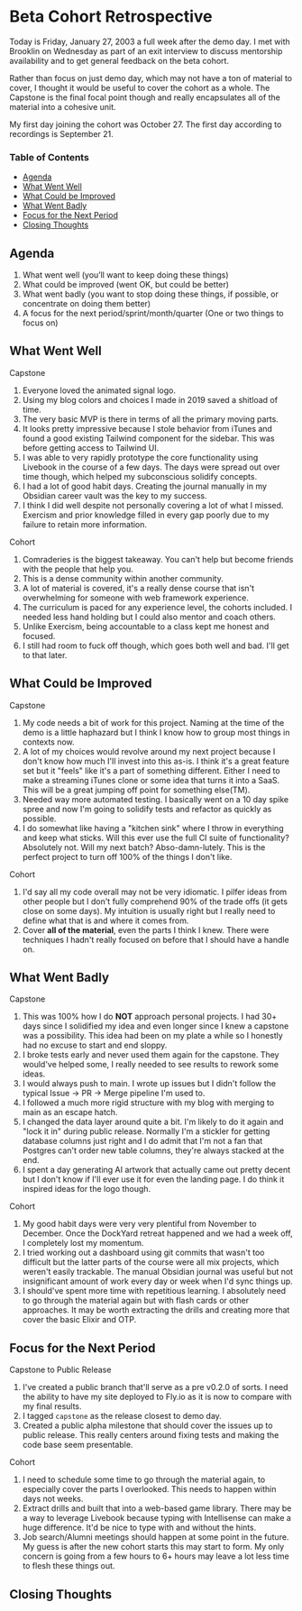 # Beta Cohort Retrospective

Today is Friday, January 27, 2003 a full week after the demo day. I met with Brooklin on Wednesday as part of an exit interview to discuss mentorship availability and to get general feedback on the beta cohort.

Rather than focus on just demo day, which may not have a ton of material to cover, I thought it would be useful to cover the cohort as a whole.
The Capstone is the final focal point though and really encapsulates all of the material into a cohesive unit.

My first day joining the cohort was October 27. The first day according to recordings is September 21.

### Table of Contents

* [Agenda](#agenda)
* [What Went Well](#what-went-well)
* [What Could be Improved](#what-could-be-improved)
* [What Went Badly](#what-went-badly)
* [Focus for the Next Period](#focus-for-the-next-period)
* [Closing Thoughts](#closing-thoughts)

## Agenda

1. What went well (you’ll want to keep doing these things)
2. What could be improved (went OK, but could be better)
3. What went badly (you want to stop doing these things, if possible, or concentrate on doing them better)
4. A focus for the next period/sprint/month/quarter (One or two things to focus on)

## What Went Well

Capstone

1. Everyone loved the animated signal logo.
2. Using my blog colors and choices I made in 2019 saved a shitload of time.
3. The very basic MVP is there in terms of all the primary moving parts.
4. It looks pretty impressive because I stole behavior from iTunes and found a good existing Tailwind component for the sidebar. This was before getting access to Tailwind UI.
5. I was able to very rapidly prototype the core functionality using Livebook in the course of a few days. The days were spread out over time though, which helped my subconscious solidify concepts.
6. I had a lot of good habit days. Creating the journal manually in my Obsidian career vault was the key to my success.
7. I think I did well despite not personally covering a lot of what I missed. Exercism and prior knowledge filled in every gap poorly due to my failure to retain more information.

Cohort

1. Comraderies is the biggest takeaway. You can't help but become friends with the people that help you.
2. This is a dense community within another community.
3. A lot of material is covered, it's a really dense course that isn't overwhelming for someone with web framework experience.
4. The curriculum is paced for any experience level, the cohorts included. I needed less hand holding but I could also mentor and coach others.
5. Unlike Exercism, being accountable to a class kept me honest and focused.
6. I still had room to fuck off though, which goes both well and bad. I'll get to that later.

## What Could be Improved

Capstone

1. My code needs a bit of work for this project. Naming at the time of the demo is a little haphazard but I think I know how to group most things in contexts now.
2. A lot of my choices would revolve around my next project because I don't know how much I'll invest into this as-is. I think it's a great feature set but it "feels" like it's a part of something different. Either I need to make a streaming iTunes clone or some idea that turns it into a SaaS. This will be a great jumping off point for something else(TM).
3. Needed way more automated testing. I basically went on a 10 day spike spree and now I'm going to solidify tests and refactor as quickly as possible.
4. I do somewhat like having a "kitchen sink" where I throw in everything and keep what sticks. Will this ever use the full CI suite of functionality? Absolutely not. Will my next batch? Abso-damn-lutely. This is the perfect project to turn off 100% of the things I don't like.

Cohort

1. I'd say all my code overall may not be very idiomatic. I pilfer ideas from other people but I don't fully comprehend 90% of the trade offs (it gets close on some days). My intuition is usually right but I really need to define what that is and where it comes from.
2. Cover **all of the material**, even the parts I think I knew. There were techniques I hadn't really focused on before that I should have a handle on.

## What Went Badly

Capstone

1. This was 100% how I do **NOT** approach personal projects. I had 30+ days since I solidified my idea and even longer since I knew a capstone was a possibility. This idea had been on my plate a while so I honestly had no excuse to start and end sloppy.
2. I broke tests early and never used them again for the capstone. They would've helped some, I really needed to see results to rework some ideas.
3. I would always push to main. I wrote up issues but I didn't follow the typical Issue -> PR -> Merge pipeline I'm used to.
4. I followed a much more rigid structure with my blog with merging to main as an escape hatch.
5. I changed the data layer around quite a bit. I'm likely to do it again and "lock it in" during public release. Normally I'm a stickler for getting database columns just right and I do admit that I'm not a fan that Postgres can't order new table columns, they're always stacked at the end.
6. I spent a day generating AI artwork that actually came out pretty decent but I don't know if I'll ever use it for even the landing page. I do think it inspired ideas for the logo though.

Cohort

1. My good habit days were very very plentiful from November to December. Once the DockYard retreat happened and we had a week off, I completely lost my momentum.
2. I tried working out a dashboard using git commits that wasn't too difficult but the latter parts of the course were all mix projects, which weren't easily trackable. The manual Obsidian journal was useful but not insignificant amount of work every day or week when I'd sync things up.
3. I should've spent more time with repetitious learning. I absolutely need to go through the material again but with flash cards or other approaches. It may be worth extracting the drills and creating more that cover the basic Elixir and OTP.

## Focus for the Next Period

Capstone to Public Release

1. I've created a public branch that'll serve as a pre v0.2.0 of sorts. I need the ability to have my site deployed to Fly.io as it is now to compare with my final results.
2. I tagged `capstone` as the release closest to demo day.
3. Created a public alpha milestone that should cover the issues up to public release. This really centers around fixing tests and making the code base seem presentable.

Cohort

1. I need to schedule some time to go through the material again, to especially cover the parts I overlooked. This needs to happen within days not weeks.
2. Extract drills and built that into a web-based game library. There may be a way to leverage Livebook because typing with Intellisense can make a huge difference. It'd be nice to type with and without the hints.
3. Job search/Alumni meetings should happen at some point in the future. My guess is after the new cohort starts this may start to form. My only concern is going from a few hours to 6+ hours may leave a lot less time to flesh these things out.

## Closing Thoughts
